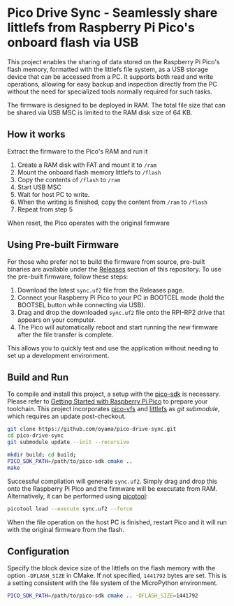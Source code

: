 # Pico Drive Sync - Seamlessly share littlefs from Raspberry Pi Pico's onboard flash via USB

This project enables the sharing of data stored on the Raspberry Pi Pico's flash memory, formatted with the littlefs file system, as a USB storage device that can be accessed from a PC. It supports both read and write operations, allowing for easy backup and inspection directly from the PC without the need for specialized tools normally required for such tasks.

The firmware is designed to be deployed in RAM. The total file size that can be shared via USB MSC is limited to the RAM disk size of 64 KB.

## How it works

Extract the firmware to the Pico's RAM and run it

1. Create a RAM disk with FAT and mount it to `/ram`
2. Mount the onboard flash memory littlefs to `/flash`
3. Copy the contents of `/flash` to `/ram`
4. Start USB MSC
5. Wait for host PC to write.
6. When the writing is finished, copy the content from `/ram` to `/flash`
7. Repeat from step 5

When reset, the Pico operates with the original firmware

## Using Pre-built Firmware

For those who prefer not to build the firmware from source, pre-built binaries are available under the [Releases](https://github.com/oyama/pico-drive-sync/releases) section of this repository. To use the pre-built firmware, follow these steps:

1. Download the latest `sync.uf2` file from the Releases page.
2. Connect your Raspberry Pi Pico to your PC in BOOTCEL mode (hold the BOOTSEL button while connecting via USB).
3. Drag and drop the downloaded `sync.uf2` file onto the RPI-RP2 drive that appears on your computer.
4. The Pico will automatically reboot and start running the new firmware after the file transfer is complete.

This allows you to quickly test and use the application without needing to set up a development environment.

## Build and Run

To compile and install this project, a setup with the [pico-sdk](https://github.com/raspberrypi/pico-sdk) is necessary. Please refer to [Getting Started with Raspberry Pi Pico](https://datasheets.raspberrypi.com/pico/getting-started-with-pico.pdf) to prepare your toolchain. This project incorporates [pico-vfs](https://github.com/oyama/pico-vfs) and [littlefs](https://github.com/littlefs-project/littlefs) as _git submodule_, which requires an update post-checkout.

```bash
git clone https://github.com/oyama/pico-drive-sync.git
cd pico-drive-sync
git submodule update --init --recursive

mkdir build; cd build;
PICO_SDK_PATH=/path/to/pico-sdk cmake ..
make
```
Successful compilation will generate `sync.uf2`. Simply drag and drop this onto the Raspberry Pi Pico and the firmware will be executate from RAM.
Alternatively, it can be performed using [picotool](https://github.com/raspberrypi/picotool):

```bash
picotool load --execute sync.uf2 --force
```

When the file operation on the host PC is finished, restart Pico and it will run with the original firmware from the flash.

## Configuration

Specify the block device size of the littlefs on the flash memory with the option `-DFLASH_SIZE` in CMake. If not specified, `1441792` bytes are set. This is a setting consistent with the file system of the MicroPython environment.

```bash
PICO_SDK_PATH=/path/to/pico-sdk cmake .. -DFLASH_SIZE=1441792
```
